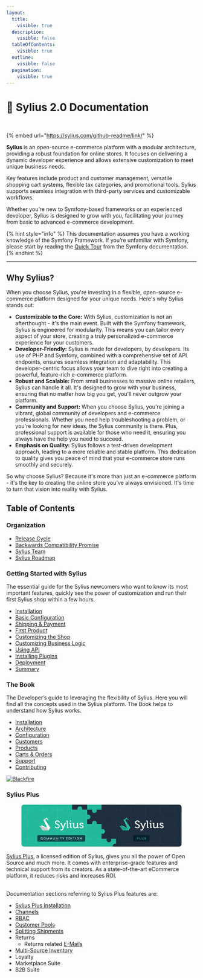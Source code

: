 ```yaml
---
layout:
  title:
    visible: true
  description:
    visible: false
  tableOfContents:
    visible: true
  outline:
    visible: false
  pagination:
    visible: true
---
```


# 📖 Sylius 2.0 Documentation

<figure><img src="https://sylius.com/assets/github-readme.png" alt=""><figcaption></figcaption></figure>

{% embed url="https://sylius.com/github-readme/link/" %}

**Sylius** is an open-source e-commerce platform with a modular architecture, providing a robust foundation for online stores. It focuses on delivering a dynamic developer experience and allows extensive customization to meet unique business needs.

Key features include product and customer management, versatile shopping cart systems, flexible tax categories, and promotional tools. Sylius supports seamless integration with third-party services and customizable workflows.

Whether you’re new to Symfony-based frameworks or an experienced developer, Sylius is designed to grow with you, facilitating your journey from basic to advanced e-commerce development.

{% hint style="info" %}
This documentation assumes you have a working knowledge of the Symfony Framework. If you’re unfamiliar with Symfony, please start by reading the [Quick Tour](https://symfony.com/doc/current/quick_tour) from the Symfony documentation.
{% endhint %}

***

## Why Sylius? <a href="#why-sylius" id="why-sylius"></a>

When you choose Sylius, you're investing in a flexible, open-source e-commerce platform designed for your unique needs. Here's why Sylius stands out:

* **Customizable to the Core:** With Sylius, customization is not an afterthought - it's the main event. Built with the Symfony framework, Sylius is engineered for modularity. This means you can tailor every aspect of your store, creating a truly personalized e-commerce experience for your customers.
* **Developer-Friendly:** Sylius is made for developers, by developers. Its use of PHP and Symfony, combined with a comprehensive set of API endpoints, ensures seamless integration and adaptability. This developer-centric focus allows your team to dive right into creating a powerful, feature-rich e-commerce platform.
* **Robust and Scalable:** From small businesses to massive online retailers, Sylius can handle it all. It's designed to grow with your business, ensuring that no matter how big you get, you'll never outgrow your platform.
* **Community and Support:** When you choose Sylius, you're joining a vibrant, global community of developers and e-commerce professionals. Whether you need help troubleshooting a problem, or you're looking for new ideas, the Sylius community is there. Plus, professional support is available for those who need it, ensuring you always have the help you need to succeed.
* **Emphasis on Quality:** Sylius follows a test-driven development approach, leading to a more reliable and stable platform. This dedication to quality gives you peace of mind that your e-commerce store runs smoothly and securely.

So why choose Sylius? Because it's more than just an e-commerce platform - it's the key to creating the online store you've always envisioned. It's time to turn that vision into reality with Sylius.

## Table of Contents

### Organization

* [Release Cycle](sylius-2.0-documentation/organization/release-cycle.md)
* [Backwards Compatibility Promise](sylius-2.0-documentation/organization/backwards-compatibility-promise.md)
* [Sylius Team](https://sylius.com/team/)
* [Sylius Roadmap](https://sylius.com/roadmap/)

### Getting Started with Sylius

The essential guide for the Sylius newcomers who want to know its most important features, quickly see the power of customization and run their first Sylius shop within a few hours.

* [Installation](getting-started-with-sylius/installation.md)
* [Basic Configuration](getting-started-with-sylius/basic-configuration.md)
* [Shipping & Payment](getting-started-with-sylius/shipping-and-payment.md)
* [First Product](getting-started-with-sylius/first-product.md)
* [Customizing the Shop](getting-started-with-sylius/customizing-the-shop.md)
* [Customizing Business Logic](getting-started-with-sylius/customizing-business-logic.md)
* [Using API](getting-started-with-sylius/using-api.md)
* [Installing Plugins](getting-started-with-sylius/installing-plugins.md)
* [Deployment](getting-started-with-sylius/deployment.md)
* [Summary](getting-started-with-sylius/summary.md)

### The Book

The Developer’s guide to leveraging the flexibility of Sylius. Here you will find all the concepts used in the Sylius platform. The Book helps to understand how Sylius works.

* [Installation](the-book/installation/)
* [Architecture](the-book/architecture/)
* [Configuration](the-book/configuration/)
* [Customers](the-book/customers/)
* [Products](the-book/products/)
* [Carts & Orders](the-book/carts-and-orders/)
* [Support](the-book/support.md)
* [Contributing](the-book/contributing/)

[![Blackfire](https://old-docs.sylius.com/en/1.13/_static/img/blackfire.png)](https://blackfire.io/docs/introduction?utm_source=sylius\&utm_medium=docs\&utm_campaign=profiler)

### Sylius Plus

<figure><img src=".gitbook/assets/sylius-docs-banner.png" alt=""><figcaption></figcaption></figure>

[Sylius Plus](https://sylius.com/plus/?utm_source=docs\&utm_medium=cta\&utm_campaign=plus), a licensed edition of Sylius, gives you all the power of Open Source and much more. It comes with enterprise-grade features and technical support from its creators. As a state-of-the-art eCommerce platform, it reduces risks and increases ROI.

\
Documentation sections referring to Sylius Plus features are:

* [Sylius Plus Installation](the-book/installation/sylius-plus-installation.md)
* [Channels](the-book/configuration/channels.md#business-units)
* [RBAC](the-book/customers/adminuser.md)
* [Customer Pools](the-book/customers/customer-pools.md)
* [Splitting Shipments](the-book/carts-and-orders/shipments.md)
* Returns
  * Returns related [E-Mails](the-book/architecture/e-mails.md#sylius-plus-return-requests-emails)
* [Multi-Source Inventory](the-book/products/multi-source-inventory.md)
* Loyalty
* Marketplace Suite
* B2B Suite
